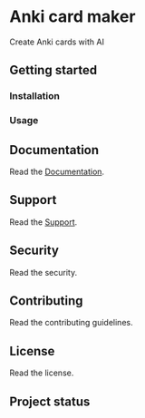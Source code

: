 # Anki card maker

Create Anki cards with AI

## Getting started

### Installation

### Usage

## Documentation

Read the [Documentation](docs/README.md).

## Support

Read the [Support](SUPPORT.md).

## Security

Read the security.

## Contributing

Read the contributing guidelines.

## License

Read the license.

## Project status
